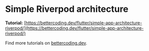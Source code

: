 
# Simple Riverpod architecture
**Tutorial:** [https://bettercoding.dev/flutter/simple-app-architecture-riverpod/](https://bettercoding.dev/flutter/simple-app-architecture-riverpod/)

Find more tutorials on [bettercoding.dev](https://bettercoding.dev).
